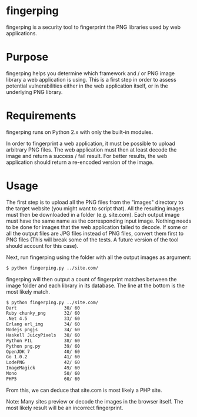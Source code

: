 fingerping
==========

fingerping is a security tool to fingerprint the PNG libraries used by web applications.

Purpose
=======

fingerping helps you determine which framework and / or PNG image library a web application is using. This is a first step in order to assess potential vulnerabilities either in the web application itself, or in the underlying PNG library.

Requirements
============

fingerping runs on Python 2.x with only the built-in modules.

In order to fingerprint a web application, it must be possible to upload arbitrary PNG files. The web application must then at least decode the image and return a success / fail result. For better results, the web application should return a re-encoded version of the image.

Usage
=====

The first step is to upload all the PNG files from the "images" directory to the target website (you might want to script that). All the resulting images must then be downloaded in a folder (e.g. site.com). Each output image must have the same name as the corresponding input image. Nothing needs to be done for images that the web application failed to decode. If some or all the output files are JPG files instead of PNG files, convert them first to PNG files (This will break some of the tests. A future version of the tool should account for this case).

Next, run fingerping using the folder with all the output images as argument:

```bash
$ python fingerping.py ../site.com/
```

fingerping will then output a count of fingerprint matches between the image folder and each library in its database. The line at the bottom is the most likely match.

```bash
$ python fingerping.py ../site.com/
Dart                  30/ 60
Ruby chunky_png       32/ 60
.Net 4.5              33/ 60
Erlang erl_img        34/ 60
Nodejs pngjs          34/ 60
Haskell JuicyPixels   38/ 60
Python PIL            38/ 60
Python png.py         39/ 60
OpenJDK 7             40/ 60
Go 1.0.2              41/ 60
LodePNG               42/ 60
ImageMagick           49/ 60
Mono                  50/ 60
PHP5                  60/ 60
```

From this, we can deduce that site.com is most likely a PHP site.

Note: Many sites preview or decode the images in the browser itself. The most likely result will be an incorrect fingerprint.
